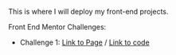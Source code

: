 This is where I will deploy my front-end projects.

Front End Mentor Challenges:
  - Challenge 1:
    [Link to Page](https://polishko.github.io/Task1/task1.html) / 
    [Link to code](https://github.com/Polishko/Front-End-Mentor-Projects/tree/main/Task1)
